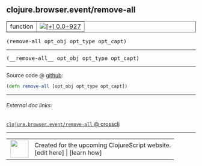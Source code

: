 ## clojure.browser.event/remove-all



 <table border="1">
<tr>
<td>function</td>
<td><a href="https://github.com/cljsinfo/cljs-api-docs/tree/0.0-927"><img valign="middle" alt="[+] 0.0-927" title="Added in 0.0-927" src="https://img.shields.io/badge/+-0.0--927-lightgrey.svg"></a> </td>
</tr>
</table>

<samp>(remove-all opt_obj opt_type opt_capt)</samp><br>

---

 <samp>
(__remove-all__ opt_obj opt_type opt_capt)<br>
</samp>

---







Source code @ [github]():

```clj
(defn remove-all [opt_obj opt_type opt_capt])
```

<!--
Repo - tag - source tree - lines:

 <pre>

</pre>

-->

---



###### External doc links:

[`clojure.browser.event/remove-all` @ crossclj](http://crossclj.info/fun/clojure.browser.event.cljs/remove-all.html)<br>

---

 <table>
<tr><td>
<img valign="middle" align="right" width="48px" src="http://i.imgur.com/Hi20huC.png">
</td><td>
Created for the upcoming ClojureScript website.<br>
[edit here] | [learn how]
</td></tr></table>

[edit here]:https://github.com/cljsinfo/cljs-api-docs/blob/master/cljsdoc/clojure.browser.event/remove-all.cljsdoc
[learn how]:https://github.com/cljsinfo/cljs-api-docs/wiki/cljsdoc-files

<!--

This information was too distracting to show to readers, but I'll leave it
commented here since it is helpful to:

- pretty-print the data used to generate this document
- and show how to retrieve that data



The API data for this symbol:

```clj
{:ns "clojure.browser.event",
 :name "remove-all",
 :signature ["[opt_obj opt_type opt_capt]"],
 :name-encode "remove-all",
 :history [["+" "0.0-927"]],
 :type "function",
 :full-name-encode "clojure.browser.event/remove-all",
 :source {:code "(defn remove-all [opt_obj opt_type opt_capt])",
          :title "Source code",
          :repo "clojurescript",
          :tag "r1.8.40",
          :filename "src/main/cljs/clojure/browser/event.cljs",
          :lines [100],
          :url "https://github.com/clojure/clojurescript/blob/r1.8.40/src/main/cljs/clojure/browser/event.cljs#L100"},
 :usage ["(remove-all opt_obj opt_type opt_capt)"],
 :full-name "clojure.browser.event/remove-all",
 :cljsdoc-url "https://github.com/cljsinfo/cljs-api-docs/blob/master/cljsdoc/clojure.browser.event/remove-all.cljsdoc"}

```

Retrieve the API data for this symbol:

```clj
;; from Clojure REPL
(require '[clojure.edn :as edn])
(-> (slurp "https://raw.githubusercontent.com/cljsinfo/cljs-api-docs/catalog/cljs-api.edn")
    (edn/read-string)
    (get-in [:symbols "clojure.browser.event/remove-all"]))
```

-->
